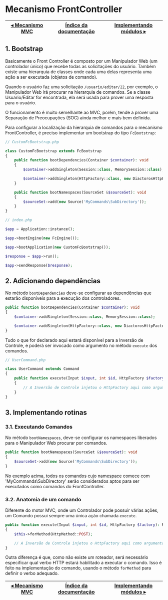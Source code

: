 # Mecanismo FrontController

[◂ Mecanismo MVC](05-motor-mvc.md) | [Índice da documentação](indice.md) | [Implementando módulos ▸](07-modulos.md)
-- | -- | --

## 1. Bootstrap

Basicamente o Front Controller é composto por um Manipulador Web (um controlador
único) que recebe todas as solicitações do usuário. Também existe uma hierarquia 
de classes onde cada uma delas representa uma ação a ser executada (objetos de comando). 

Quando o usuário faz uma solicitação `/usuario/editar/22`, por exemplo, o Manipulador Web
irá procurar na hierarquia de comandos. Se a classe Usuario/Editar for encontrada,
ela será usada para prover uma resposta para o usuário.

O funcionamento é muito semelhante ao MVC, porém, tende a prover uma Separação de
Preocupações (SOC) ainda melhor e mais bem definida.

Para configurar a localização da hierarquia de comandos para o mecanismo FrontController,
é preciso implementar um bootstrap do tipo `FcBootstrap`:

```php
// CustomFcBootstrap.php

class CustomFcBootstrap extends FcBootstrap
{
    public function bootDependencies(Container $container): void
    {
        $container->addSingleton(Session::class, MemorySession::class);

        $container->addSingleton(HttpFactory::class, new DiactorosHttpFactory());
    }

    public function bootNamespaces(SourceSet &$sourceSet): void
    {
        $sourceSet->add(new Source('MyCommands\SubDirectory'));
    }
}
```

```php
// index.php

$app = Application::instance();

$app->bootEngine(new FcEngine());

$app->bootApplication(new CustomFcBootstrap());

$response = $app->run();

$app->sendResponse($response);
```

## 2. Adicionando dependências

No método `bootDependencies` deve-se configurar as dependências que estarão 
disponíveis para a execução dos controladores. 

```php
public function bootDependencies(Container $container): void
{
    $container->addSingleton(Session::class, MemorySession::class);

    $container->addSingleton(HttpFactory::class, new DiactorosHttpFactory());
}
```

Tudo o que for declarado aqui estará disponível para a Inversão de Controle, e 
poderá ser invocado como argumento no método `execute` dos comandos.

```php
// UserCommand.php

class UserCommand extends Command
{
    public function execute(Input $input, int $id, HttpFactory $factory): ResponseInterface
    {
        // A Inversão de Controle injetou o HttpFactory aqui como argumento
    }
}
```

## 3. Implementando rotinas

### 3.1. Executando Comandos

No método `bootNamespaces`, deve-se configurar os namespaces liberados para 
o Manipulador Web procurar por comandos.

```php
public function bootNamespaces(SourceSet &$sourceSet): void
{
    $sourceSet->add(new Source('MyCommands\SubDirectory'));
}
```

No exemplo acima, todos os comandos cujo namespace comece com 
'MyCommands\SubDirectory' serão considerados aptos para ser executados como 
comandos do FrontController.

### 3.2. Anatomia de um comando

Diferente do motor MVC, onde um Controlador pode possuir várias ações,
um Comando possui sempre uma única ação chamada `execute`.

```php
public function execute(Input $input, int $id, HttpFactory $factory): ResponseInterface
{
    $this->forMethod(HttpMethod::POST);

    // A Inversão de Controle injetou o HttpFactory aqui como argumento
}
```

Outra diferença é que, como não existe um roteador, será necessário especificar
qual verbo HTTP estará habilitado a executar o comando. Isso é feito na implementação
do comando, usando o método `forMethod` para definir o verbo adequado.

[◂ Mecanismo MVC](05-motor-mvc.md) | [Índice da documentação](indice.md) | [Implementando módulos ▸](07-modulos.md)
-- | -- | --
